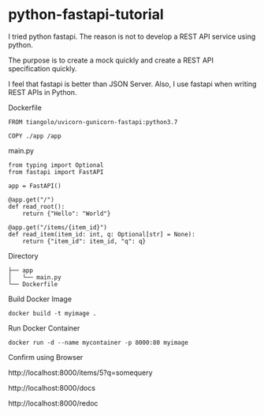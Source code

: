 # python-fastapi-tutorial

I tried python fastapi.
The reason is not to develop a REST API service using python. 

The purpose is to create a mock quickly and create a REST API specification quickly.

I feel that fastapi is better than JSON Server. Also, I use fastapi when writing REST APIs in Python.

Dockerfile
```
FROM tiangolo/uvicorn-gunicorn-fastapi:python3.7

COPY ./app /app
```

main.py
```
from typing import Optional
from fastapi import FastAPI

app = FastAPI()

@app.get("/")
def read_root():
    return {"Hello": "World"}

@app.get("/items/{item_id}")
def read_item(item_id: int, q: Optional[str] = None):
    return {"item_id": item_id, "q": q}
```

Directory
```
├── app
│   └── main.py
└── Dockerfile
```

Build Docker Image
```
docker build -t myimage .
```

Run Docker Container
```
docker run -d --name mycontainer -p 8000:80 myimage
```

Confirm using Browser

http://localhost:8000/items/5?q=somequery


http://localhost:8000/docs


http://localhost:8000/redoc

